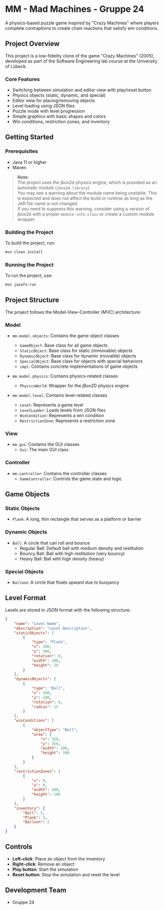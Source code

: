 # MM - Mad Machines - Gruppe 24

A physics-based puzzle game inspired by "Crazy Machines" where players complete contraptions to create chain reactions that satisfy win conditions.

## Project Overview

This project is a low-fidelity clone of the game "Crazy Machines" (2005), developed as part of the Software Engineering lab course at the University of Lübeck.

### Core Features

- Switching between simulation and editor view with play/reset button
- Physics objects (static, dynamic, and special)
- Editor view for placing/removing objects
- Level loading using JSON files
- Puzzle mode with level progression
- Simple graphics with basic shapes and colors
- Win conditions, restriction zones, and inventory

## Getting Started

### Prerequisites

- Java 11 or higher
- Maven

> **Note:**  
> The project uses the jbox2d physics engine, which is provided as an automatic module (`jbox2d.library`).  
> You may see a warning about the module name being unstable. This is expected and does not affect the build or runtime as long as the JAR file name is not changed.  
> If you need to suppress this warning, consider using a version of jbox2d with a proper `module-info.class` or create a custom module wrapper.

### Building the Project

To build the project, run:

```bash
mvn clean install
```

### Running the Project

To run the project, use:

```bash
mvn javafx:run
```

## Project Structure

The project follows the Model-View-Controller (MVC) architecture:

### Model

- `mm.model.objects`: Contains the game object classes
  - `GameObject`: Base class for all game objects
  - `StaticObject`: Base class for static (immovable) objects
  - `DynamicObject`: Base class for dynamic (movable) objects
  - `SpecialObject`: Base class for objects with special behaviors
  - `impl`: Contains concrete implementations of game objects

- `mm.model.physics`: Contains physics-related classes
  - `PhysicsWorld`: Wrapper for the jBox2D physics engine

- `mm.model.level`: Contains level-related classes
  - `Level`: Represents a game level
  - `LevelLoader`: Loads levels from JSON files
  - `WinCondition`: Represents a win condition
  - `RestrictionZone`: Represents a restriction zone

### View

- `mm.gui`: Contains the GUI classes
  - `Gui`: The main GUI class

### Controller

- `mm.controller`: Contains the controller classes
  - `GameController`: Controls the game state and logic

## Game Objects

### Static Objects

- `Plank`: A long, thin rectangle that serves as a platform or barrier

### Dynamic Objects

- `Ball`: A circle that can roll and bounce
  - Regular Ball: Default ball with medium density and restitution
  - Bouncy Ball: Ball with high restitution (very bouncy)
  - Heavy Ball: Ball with high density (heavy)

### Special Objects

- `Balloon`: A circle that floats upward due to buoyancy

## Level Format

Levels are stored in JSON format with the following structure:

```json
{
    "name": "Level Name",
    "description": "Level Description",
    "staticObjects": [
        {
            "type": "Plank",
            "x": 200,
            "y": 300,
            "rotation": 0,
            "width": 200,
            "height": 20
        }
    ],
    "dynamicObjects": [
        {
            "type": "Ball",
            "x": 100,
            "y": 100,
            "rotation": 0,
            "radius": 15
        }
    ],
    "winConditions": [
        {
            "objectType": "Ball",
            "area": {
                "x": 350,
                "y": 350,
                "width": 100,
                "height": 100
            }
        }
    ],
    "restrictionZones": [
        {
            "x": 0,
            "y": 0,
            "width": 100,
            "height": 100
        }
    ],
    "inventory": {
        "Ball": 5,
        "Plank": 3,
        "Balloon": 2
    }
}
```

## Controls

- **Left-click**: Place an object from the inventory
- **Right-click**: Remove an object
- **Play button**: Start the simulation
- **Reset button**: Stop the simulation and reset the level

## Development Team

- Gruppe 24
